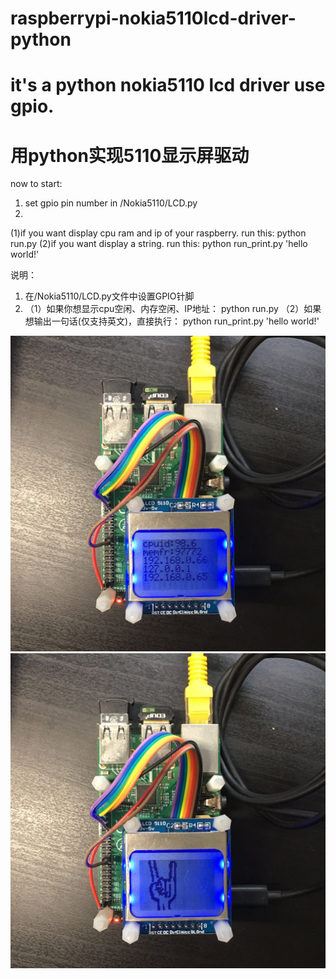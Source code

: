 # raspberrypi-nokia5110lcd-driver-python
# it's a python nokia5110 lcd driver use gpio.
# 用python实现5110显示屏驱动

now to start:
1. set gpio pin number in /Nokia5110/LCD.py
2. 
  (1)if you want display cpu ram and ip of your raspberry. run this:
     python run.py
  (2)if you want display a string. run this:
     python run_print.py 'hello world!'


说明：
1.  在/Nokia5110/LCD.py文件中设置GPIO针脚
2. 
    （1）如果你想显示cpu空闲、内存空闲、IP地址：
        python run.py
    （2）如果想输出一句话(仅支持英文)，直接执行：
        python run_print.py 'hello world!'
 
<img src="https://raw.githubusercontent.com/KevinKeWang/raspberrypi-nokia5110lcd-driver-python/master/IMG1.jpeg" alt="IMG1.jpeg">

<img src="https://raw.githubusercontent.com/KevinKeWang/raspberrypi-nokia5110lcd-driver-python/master/IMG2.jpeg" alt="IMG2.jpeg">
